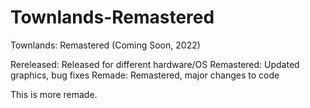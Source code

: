 # Townlands-Remastered
Townlands: Remastered (Coming Soon, 2022)

Rereleased: Released for different hardware/OS
Remastered: Updated graphics, bug fixes
Remade: Remastered, major changes to code

This is more remade.
